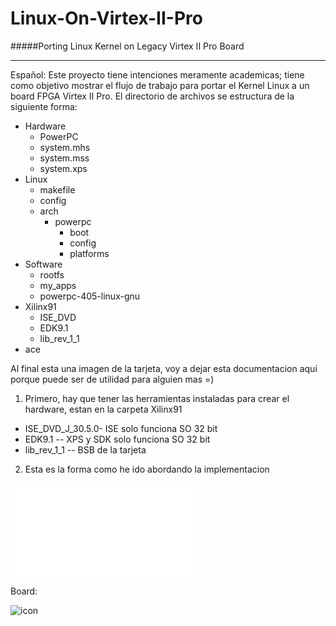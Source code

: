 Linux-On-Virtex-II-Pro
======================

#####Porting Linux Kernel on Legacy Virtex II Pro Board

*******************************************************

Español: Este proyecto tiene intenciones meramente academicas; tiene como objetivo mostrar el flujo de trabajo para portar el Kernel Linux a un board FPGA Virtex II Pro. El directorio de archivos se estructura de la siguiente forma: 

* Hardware
  * PowerPC
   * system.mhs
   * system.mss
   * system.xps
* Linux
  * makefile
  * config
  * arch
    * powerpc
      * boot
      * config
      * platforms
* Software
  * rootfs
  * my_apps
  * powerpc-405-linux-gnu
* Xilinx91
  * ISE_DVD
  * EDK9.1
  * lib_rev_1_1
* ace 

Al final esta una imagen de la tarjeta, voy a dejar esta documentacion aqui porque puede ser de utilidad para alguien mas =)

1. Primero, hay que tener las herramientas instaladas para crear el hardware, estan en la carpeta Xilinx91
 * ISE_DVD_J_30.5.0- ISE solo funciona SO 32 bit
 * EDK9.1         -- XPS y SDK solo funciona SO 32 bit
 * lib_rev_1_1    -- BSB de la tarjeta

2. Esta es la forma como he ido abordando la implementacion 

![icon](file:///home/alonso/Descargas/Dise%C3%B1o%20Sistema%20.html)




Board: 
  
  
![icon](http://rawski.zpt.tele.pw.edu.pl/pl/files/XUPV2P.gif)
